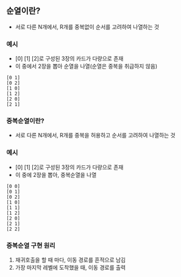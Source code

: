 ## 순열이란?
- 서로 다른 N개에서, R개를 중복없이 순서를 고려하여 나열하는 것

### 예시
- [0] [1] [2]로 구성된 3장의 카드가 다량으로 존재
- 이 중에서 2장을 뽑아 순열을 나열(순열은 중복을 취급하지 않음)
~~~
[0 1]
[0 2]
[1 0]
[1 2]
[2 0]
[2 1]
~~~

### 중복순열이란?
- 서로 다른 N개에서, R개를 중복을 허용하고 순서를 고려하여 나열하는 것

### 예시
- [0] [1] [2]로 구성된 3장의 카드가 다량으로 존재
- 이 중에 2장을 뽑아, 중복순열을 나열
~~~
[0 0]
[0 1]
[0 2]
[1 0]
[1 1]
[1 2]
[2 0]
[2 1]
[2 2]
~~~

### 중복순열 구현 원리
1. 재귀호출을 할 때 마다, 이동 경로를 흔적으로 남김
2. 가장 마지막 레벨에 도착했을 때, 이동 경로를 출력